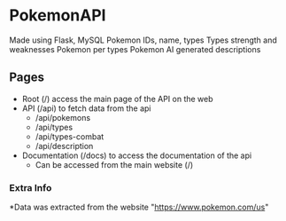 # PokemonAPI
Made using Flask, MySQL
Pokemon IDs, name, types
Types strength and weaknesses
Pokemon per types
Pokemon AI generated descriptions

## Pages
- Root (/) access the main page of the API on the web
- API (/api) to fetch data from the api
    - /api/pokemons
    - /api/types
    - /api/types-combat
    - /api/description
- Documentation (/docs) to access the documentation of the api
    - Can be accessed from the main website (/)

### Extra Info
*Data was extracted from the website "https://www.pokemon.com/us"


